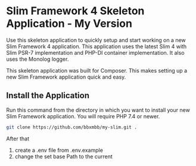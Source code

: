 # Slim Framework 4 Skeleton Application - My Version

Use this skeleton application to quickly setup and start working on a new Slim Framework 4 application. This application uses the latest Slim 4 with Slim PSR-7 implementation and PHP-DI container implementation. It also uses the Monolog logger.

This skeleton application was built for Composer. This makes setting up a new Slim Framework application quick and easy.

## Install the Application

Run this command from the directory in which you want to install your new Slim Framework application. You will require PHP 7.4 or newer.

```bash
git clone https://github.com/bbxmbb/my-slim.git .
```

After that 
1. create a .env file from .env.example
2. change the set base Path to the current 
